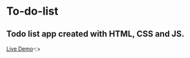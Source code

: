 
# To-do-list
## Todo list app created with HTML, CSS and JS.

[Live Demo](https://yessimkhanuly13.github.io/to-do-list/):point_left:
